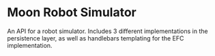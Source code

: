 # Moon Robot Simulator
An API for a robot simulator.
Includes 3 different implementations in the persistence layer, as well as handlebars templating for the EFC implementation.
